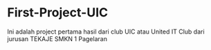 # First-Project-UIC
Ini adalah project pertama hasil dari club UIC atau United IT Club dari jurusan TEKAJE SMKN 1 Pagelaran
